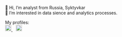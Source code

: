 <div id="header" align="left">

   👋 Hi, I’m analyst from Russia, Syktyvkar
   </br>
   👀 I’m interested in data sience and analytics processes.

</div>
   My profiles:
<div id="SM" align="left">

   <a href="https://vk.com/id1902139" target='_blank' class="logo"> 
   <img src='https://vsekortiki.ru/img/vk.png', height="20", alt = "VK", text-decoration=none>
   </a>
   &ensp;
   <a href="https://t.me/AntonZaboev" class="logo"> 
   <img src='https://static.tildacdn.com/tild3861-3935-4838-a565-376334646464/telegram-logo_1.png', height="20", alt = "Telegram">
   </a>

</div>
